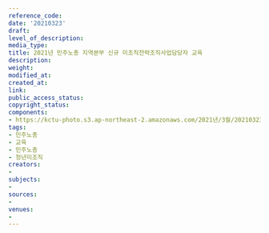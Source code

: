 ```yaml
---
reference_code: 
date: '20210323'
draft: 
level_of_description: 
media_type: 
title: 2021년 민주노총 지역본부 신규 미조직전략조직사업담당자 교육
description: 
weight: 
modified_at: 
created_at: 
link: 
public_access_status: 
copyright_status: 
components:
- https://kctu-photo.s3.ap-northeast-2.amazonaws.com/2021년/3월/20210323-2021년+민주노총+지역본부+신규+미조직전략조직사업담당자+교육_민주노총_교육_민주노총_청년미조직/_1DX0067.jpg
tags:
- 민주노총
- 교육
- 민주노총
- 청년미조직
creators:
- 
subjects:
- 
sources:
- 
venues:
- 
---
```

